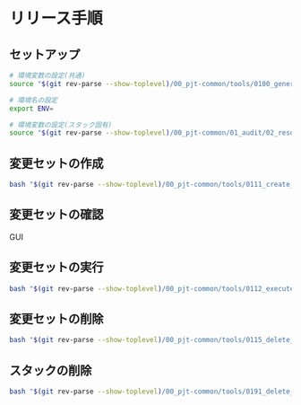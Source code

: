 # リリース手順

## セットアップ

```bash
# 環境変数の設定(共通)
source "$(git rev-parse --show-toplevel)/00_pjt-common/tools/0100_general_setup.sh"

# 環境名の設定
export ENV=

# 環境変数の設定(スタック固有)
source "$(git rev-parse --show-toplevel)/00_pjt-common/01_audit/02_resource-creation-notifier/tools/0101_setup.sh" "${ENV}"
```

## 変更セットの作成

```bash
bash "$(git rev-parse --show-toplevel)/00_pjt-common/tools/0111_create_changeset.sh"
```

## 変更セットの確認

GUI

## 変更セットの実行

```bash
bash "$(git rev-parse --show-toplevel)/00_pjt-common/tools/0112_execute_changeset.sh"
```

## 変更セットの削除

```bash
bash "$(git rev-parse --show-toplevel)/00_pjt-common/tools/0115_delete_changeset.sh"
```

## スタックの削除

```bash
bash "$(git rev-parse --show-toplevel)/00_pjt-common/tools/0191_delete_stack.sh"
```